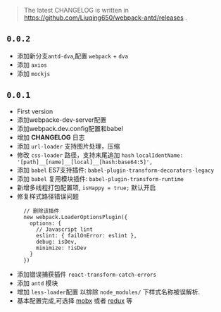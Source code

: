 
> The latest CHANGELOG is written in https://github.com/Liuqing650/webpack-antd/releases .

## `0.0.2`

  - 添加新分支`antd-dva`,配置 `webpack` + `dva`
  - 添加 `axios`
  - 添加 `mockjs`

## `0.0.1`

  - First version
  - 添加webpacke-dev-server配置
  - 添加webpack.dev.config配置和babel
  - 增加 **CHANGELOG** 日志
  - 添加 `url-loader` 支持图片处理，压缩
  - 修改 `css-loader` 路径，支持末尾追加 `hash`
    `localIdentName: '[path]__[name]__[local]__[hash:base64:5]',`
  - 添加 `babel` ES7支持插件: `babel-plugin-transform-decorators-legacy`
  - 添加 `babel` 复用模块插件: `babel-plugin-transform-runtime`
  - 新增多线程打包配置项, `isHappy = true;` 默认开启
  - 修复样式路径错误问题
    ```
      // 删除该插件
      new webpack.LoaderOptionsPlugin({
        options: {
          // Javascript lint
          eslint: { failOnError: eslint },
          debug: isDev,
          minimize: !isDev
        }
      })
    ```
  - 添加错误捕获插件 `react-transform-catch-errors`
  - 添加 `antd` 模块
  - 增加 `less-loader`配置
    以排除 `node_modules/` 下样式名称被误解析.
  - 基本配置完成,可选择 [mobx](https://github.com/mobxjs/mobx) 或者 [redux](https://github.com/reduxjs/redux) 等
